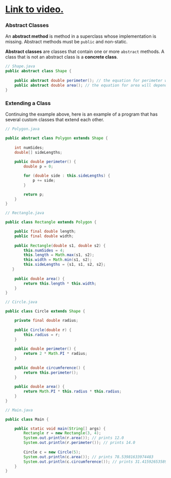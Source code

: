 # [Link to video.](https://www.youtube.com/watch?v=cymQDFY_cDM&list=PLVD25niNi0Bklbh7Po--kFFLXFxxoIDUJ)


### Abstract Classes

An **abstract method** is method in a superclass whose implementation is missing. Abstract methods must be `public` and non-static.

**Abstract classes** are classes that contain one or more `abstract` methods. A class that is not an abstract class is a **concrete class**. 

```java
// Shape.java
public abstract class Shape {
  
    public abstract double perimeter(); // the equation for perimeter will depend on the shape
    public abstract double area(); // the equation for area will depend on the shape
}
```

### Extending a Class

Continuing the example above, here is an example of a program that has several custom classes that extend each other. 

```java
// Polygon.java

public abstract class Polygon extends Shape {
  
    int numSides;
    double[] sideLengths;
  
    public double perimeter() {
        double p = 0;

        for (double side : this.sideLengths) {
            p += side;
        }

        return p;
    }
}
```

```java
// Rectangle.java

public class Rectangle extends Polygon {

    public final double length;
    public final double width;
    
    public Rectangle(double s1, double s2) {
        this.numSides = 4;
        this.length = Math.max(s1, s2);
        this.width = Math.min(s1, s2);
        this.sideLengths = {s1, s1, s2, s2};
   }
    
    public double area() {
        return this.length * this.width;
    }  
}
```

```java
// Circle.java

public class Circle extends Shape {

    private final double radius;
    
    public Circle(double r) {
        this.radius = r;
    }
   
    public double perimeter() {
        return 2 * Math.PI * radius;
    }
  
    public double circumference() {
        return this.perimeter();
    }
    
    public double area() {
        return Math.PI * this.radius * this.radius;
    }  
}
```

```java
// Main.java

public class Main {

    public static void main(String[] args) {
        Rectangle r = new Rectangle(3, 4);
        System.out.println(r.area()); // prints 12.0
        System.out.println(r.perimeter()); // prints 14.0
    
        Circle c = new Circle(5);
        System.out.println(c.area()); // prints 78.53981633974483
        System.out.println(c.circumference()); // prints 31.41592653589793
    }
}
```
